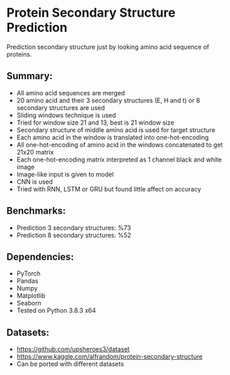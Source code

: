 # Protein Secondary Structure Prediction
Prediction secondary structure just by looking amino acid sequence of proteins.

## Summary: ##
* All amino acid sequences are merged
* 20 amino acid and their 3 secondary structures (E, H and t) or 8 secondary structures are used
* Sliding windows technique is used
* Tried for window size 21 and 13, best is 21 window size
* Secondary structure of middle amino acid is used for target structure
* Each amino acid in the window is translated into one-hot-encoding
* All one-hot-encoding of amino acid in the windows concatenated to get 21x20 matrix
* Each one-hot-encoding matrix interpreted as 1 channel black and white image
* Image-like input is given to model
* CNN is used
* Tried with RNN, LSTM or GRU but found little affect on accuracy 

## Benchmarks: ##
* Prediction 3 secondary structures: %73
* Prediction 8 secondary structures: %52

## Dependencies: ##
* PyTorch
* Pandas
* Numpy
* Matplotlib
* Seaborn
* Tested on Python 3.8.3 x64

## Datasets: ##
* https://github.com/upsheroes3/dataset
* https://www.kaggle.com/alfrandom/protein-secondary-structure
* Can be ported with different datasets
